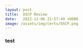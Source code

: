 ```yaml
---
layout: post
title:  OSCP Review
date:   2022-12-06 22:57:49 +0000
image: /assets/img/certs/OSCP.png
---
```


### test
